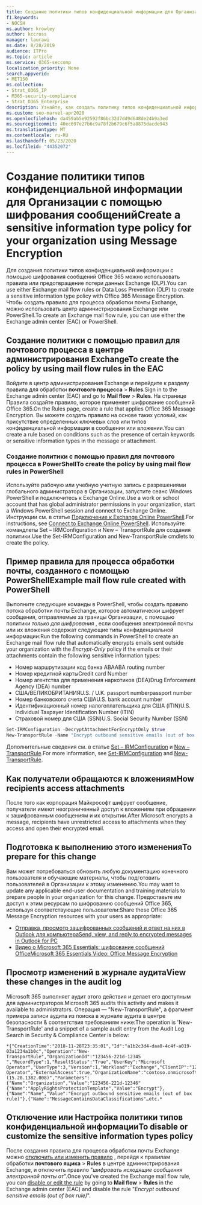 ```yaml
---
title: Создание политики типов конфиденциальной информации для Организации с помощью шифрования сообщений
f1.keywords:
- NOCSH
ms.author: krowley
author: kccross
manager: laurawi
ms.date: 8/28/2019
audience: ITPro
ms.topic: article
ms.service: O365-seccomp
localization_priority: None
search.appverid:
- MET150
ms.collection:
- Strat_O365_IP
- M365-security-compliance
- Strat_O365_Enterprise
description: Узнайте, как создать политику типов конфиденциальной информации для Организации с помощью шифрования сообщений Office 365.
ms.custom: seo-marvel-apr2020
ms.openlocfilehash: da459ab5e92592f86bc32d7dd9d648de24b9a3ed
ms.sourcegitcommit: 40ec697e27b6c9a78f2b679c6f5a8875dacde943
ms.translationtype: MT
ms.contentlocale: ru-RU
ms.lasthandoff: 05/23/2020
ms.locfileid: "44352072"
---
```

# <a name="create-a-sensitive-information-type-policy-for-your-organization-using-message-encryption"></a><span data-ttu-id="b3f20-103">Создание политики типов конфиденциальной информации для Организации с помощью шифрования сообщений</span><span class="sxs-lookup"><span data-stu-id="b3f20-103">Create a sensitive information type policy for your organization using Message Encryption</span></span>

<span data-ttu-id="b3f20-104">Для создания политики типов конфиденциальной информации с помощью шифрования сообщений Office 365 можно использовать правила или предотвращение потери данных Exchange (DLP).</span><span class="sxs-lookup"><span data-stu-id="b3f20-104">You can use either Exchange mail flow rules or Data Loss Prevention (DLP) to create a sensitive information type policy with Office 365 Message Encryption.</span></span> <span data-ttu-id="b3f20-105">Чтобы создать правило для процесса обработки почты Exchange, можно использовать центр администрирования Exchange или PowerShell.</span><span class="sxs-lookup"><span data-stu-id="b3f20-105">To create an Exchange mail flow rule, you can use either the Exchange admin center (EAC) or PowerShell.</span></span>

## <a name="to-create-the-policy-by-using-mail-flow-rules-in-the-eac"></a><span data-ttu-id="b3f20-106">Создание политики с помощью правил для почтового процесса в центре администрирования Exchange</span><span class="sxs-lookup"><span data-stu-id="b3f20-106">To create the policy by using mail flow rules in the EAC</span></span>

<span data-ttu-id="b3f20-107">Войдите в центр администрирования Exchange и перейдите к разделу правила для обработки **почтового процесса**  >  **Rules**.</span><span class="sxs-lookup"><span data-stu-id="b3f20-107">Sign in to the Exchange admin center (EAC) and go to **Mail flow** > **Rules**.</span></span> <span data-ttu-id="b3f20-108">На странице Правила создайте правило, которое применяет шифрование сообщений Office 365.</span><span class="sxs-lookup"><span data-stu-id="b3f20-108">On the Rules page, create a rule that applies Office 365 Message Encryption.</span></span> <span data-ttu-id="b3f20-109">Вы можете создать правило на основе таких условий, как присутствие определенных ключевых слов или типов конфиденциальной информации в сообщении или вложении.</span><span class="sxs-lookup"><span data-stu-id="b3f20-109">You can create a rule based on conditions such as the presence of certain keywords or sensitive information types in the message or attachment.</span></span>

### <a name="to-create-the-policy-by-using-mail-flow-rules-in-powershell"></a><span data-ttu-id="b3f20-110">Создание политики с помощью правил для почтового процесса в PowerShell</span><span class="sxs-lookup"><span data-stu-id="b3f20-110">To create the policy by using mail flow rules in PowerShell</span></span>

<span data-ttu-id="b3f20-111">Используйте рабочую или учебную учетную запись с разрешениями глобального администратора в Организации, запустите сеанс Windows PowerShell и подключитесь к Exchange Online.</span><span class="sxs-lookup"><span data-stu-id="b3f20-111">Use a work or school account that has global administrator permissions in your organization, start a Windows PowerShell session and connect to Exchange Online.</span></span> <span data-ttu-id="b3f20-112">Инструкции см. в статье [Подключение к Exchange Online PowerShell](https://aka.ms/exopowershell).</span><span class="sxs-lookup"><span data-stu-id="b3f20-112">For instructions, see [Connect to Exchange Online PowerShell](https://aka.ms/exopowershell).</span></span> <span data-ttu-id="b3f20-113">Используйте командлеты Set – IRMConfiguration и New – TransportRule для создания политики.</span><span class="sxs-lookup"><span data-stu-id="b3f20-113">Use the Set-IRMConfiguration and New-TransportRule cmdlets to create the policy.</span></span>

## <a name="example-mail-flow-rule-created-with-powershell"></a><span data-ttu-id="b3f20-114">Пример правила для процесса обработки почты, созданного с помощью PowerShell</span><span class="sxs-lookup"><span data-stu-id="b3f20-114">Example mail flow rule created with PowerShell</span></span>

<span data-ttu-id="b3f20-115">Выполните следующие команды в PowerShell, чтобы создать правило потока обработки почты Exchange, которое автоматически шифрует сообщения, отправляемые за границы Организации, с помощью политики *только для шифрования* , если сообщения электронной почты или их вложения содержат следующие типы конфиденциальной информации:</span><span class="sxs-lookup"><span data-stu-id="b3f20-115">Run the following commands in PowerShell to create an Exchange mail flow rule that automatically encrypts emails sent outside your organization with the *Encrypt-Only* policy if the emails or their attachments contain the following sensitive information types:</span></span>

- <span data-ttu-id="b3f20-116">Номер маршрутизации код банка ABA</span><span class="sxs-lookup"><span data-stu-id="b3f20-116">ABA routing number</span></span>
- <span data-ttu-id="b3f20-117">Номер кредитной карты</span><span class="sxs-lookup"><span data-stu-id="b3f20-117">Credit card Number</span></span>
- <span data-ttu-id="b3f20-118">Номер агентства для применения наркотиков (DEA)</span><span class="sxs-lookup"><span data-stu-id="b3f20-118">Drug Enforcement Agency (DEA) number</span></span>
- <span data-ttu-id="b3f20-119">США/ВЕЛИКОБРИТАНИЯ</span><span class="sxs-lookup"><span data-stu-id="b3f20-119">U.S. / U.K.</span></span> <span data-ttu-id="b3f20-120">passport number</span><span class="sxs-lookup"><span data-stu-id="b3f20-120">passport number</span></span>
- <span data-ttu-id="b3f20-121">Номер банковского счета США</span><span class="sxs-lookup"><span data-stu-id="b3f20-121">U.S. bank account number</span></span>
- <span data-ttu-id="b3f20-122">Идентификационный номер налогоплательщика для США (ITIN)</span><span class="sxs-lookup"><span data-stu-id="b3f20-122">U.S. Individual Taxpayer Identification Number (ITIN)</span></span>
- <span data-ttu-id="b3f20-123">Страховой номер для США (SSN)</span><span class="sxs-lookup"><span data-stu-id="b3f20-123">U.S. Social Security Number (SSN)</span></span>

```powershell
Set-IRMConfiguration -DecryptAttachmentForEncryptOnly $true
New-TransportRule -Name "Encrypt outbound sensitive emails (out of box rule)" -SentToScope  NotInOrganization  -ApplyRightsProtectionTemplate "Encrypt" -MessageContainsDataClassifications @(@{Name="ABA Routing Number"; minCount="1"},@{Name="Credit Card Number"; minCount="1"},@{Name="Drug Enforcement Agency (DEA) Number"; minCount="1"},@{Name="U.S. / U.K. Passport Number"; minCount="1"},@{Name="U.S. Bank Account Number"; minCount="1"},@{Name="U.S. Individual Taxpayer Identification Number (ITIN)"; minCount="1"},@{Name="U.S. Social Security Number (SSN)"; minCount="1"}) -SenderNotificationType "NotifyOnly"
```

<span data-ttu-id="b3f20-124">Дополнительные сведения см. в статье [Set – IRMConfiguration](https://docs.microsoft.com/powershell/module/exchange/set-irmconfiguration?view=exchange-ps) и [New – TransportRule](https://docs.microsoft.com/powershell/module/exchange/New-TransportRule?view=exchange-ps).</span><span class="sxs-lookup"><span data-stu-id="b3f20-124">For more information, see [Set-IRMConfiguration](https://docs.microsoft.com/powershell/module/exchange/set-irmconfiguration?view=exchange-ps) and [New-TransportRule](https://docs.microsoft.com/powershell/module/exchange/New-TransportRule?view=exchange-ps).</span></span>

## <a name="how-recipients-access-attachments"></a><span data-ttu-id="b3f20-125">Как получатели обращаются к вложениям</span><span class="sxs-lookup"><span data-stu-id="b3f20-125">How recipients access attachments</span></span>

<span data-ttu-id="b3f20-126">После того как корпорация Майкрософт шифрует сообщение, получатели имеют неограниченный доступ к вложениям при обращении к зашифрованным сообщениям и их открытии.</span><span class="sxs-lookup"><span data-stu-id="b3f20-126">After Microsoft encrypts a message, recipients have unrestricted access to attachments when they access and open their encrypted email.</span></span>

## <a name="to-prepare-for-this-change"></a><span data-ttu-id="b3f20-127">Подготовка к выполнению этого изменения</span><span class="sxs-lookup"><span data-stu-id="b3f20-127">To prepare for this change</span></span>

<span data-ttu-id="b3f20-128">Вам может потребоваться обновить любую документацию конечного пользователя и обучающие материалы, чтобы подготовить пользователей в Организации к этому изменению.</span><span class="sxs-lookup"><span data-stu-id="b3f20-128">You may want to update any applicable end-user documentation and training materials to prepare people in your organization for this change.</span></span> <span data-ttu-id="b3f20-129">Предоставьте им доступ к этим ресурсам по шифрованию сообщений Office 365, используя соответствующие пользователи:</span><span class="sxs-lookup"><span data-stu-id="b3f20-129">Share these Office 365 Message Encryption resources with your users as appropriate:</span></span>

- [<span data-ttu-id="b3f20-130">Отправка, просмотр зашифрованных сообщений и ответ на них в Outlook для компьютера</span><span class="sxs-lookup"><span data-stu-id="b3f20-130">Send, view, and reply to encrypted messages in Outlook for PC</span></span>](https://support.microsoft.com/en-us/office/send-view-and-reply-to-encrypted-messages-in-outlook-for-pc-eaa43495-9bbb-4fca-922a-df90dee51980)
- [<span data-ttu-id="b3f20-131">Видео о Microsoft 365 Essentials: шифрование сообщений Office</span><span class="sxs-lookup"><span data-stu-id="b3f20-131">Microsoft 365 Essentials Video: Office Message Encryption</span></span>](https://youtu.be/CQR0cG_iEUc)

## <a name="view-these-changes-in-the-audit-log"></a><span data-ttu-id="b3f20-132">Просмотр изменений в журнале аудита</span><span class="sxs-lookup"><span data-stu-id="b3f20-132">View these changes in the audit log</span></span>

<span data-ttu-id="b3f20-133">Microsoft 365 выполняет аудит этого действия и делает его доступным для администраторов.</span><span class="sxs-lookup"><span data-stu-id="b3f20-133">Microsoft 365 audits this activity and makes it available to administrators.</span></span> <span data-ttu-id="b3f20-134">Операция — "New-TransportRule", а фрагмент примера записи аудита из поиска в журнале аудита в центре безопасности & соответствия требованиям ниже:</span><span class="sxs-lookup"><span data-stu-id="b3f20-134">The operation is 'New-TransportRule' and a snippet of a sample audit entry from the Audit Log Search in Security & Compliance Center is below:</span></span>

```text
*{"CreationTime":"2018-11-28T23:35:01","Id":"a1b2c3d4-daa0-4c4f-a019-03a1234a1b0c","Operation":"New-TransportRule","OrganizationId":"123456-221d-12345 ","RecordType":1,"ResultStatus":"True","UserKey":"Microsoft Operator","UserType":3,"Version":1,"Workload":"Exchange","ClientIP":"123.456.147.68:17584","ObjectId":"","UserId":"Microsoft Operator","ExternalAccess":true,"OrganizationName":"contoso.onmicrosoft.com","OriginatingServer":"CY4PR13MBXXXX (15.20.1382.008)","Parameters": {"Name":"Organization","Value":"123456-221d-12346"{"Name":"ApplyRightsProtectionTemplate","Value":"Encrypt"},{"Name":"Name","Value":"Encrypt outbound sensitive emails (out of box rule)"},{"Name":"MessageContainsDataClassifications"…etc.*
```

## <a name="to-disable-or-customize-the-sensitive-information-types-policy"></a><span data-ttu-id="b3f20-135">Отключение или Настройка политики типов конфиденциальной информации</span><span class="sxs-lookup"><span data-stu-id="b3f20-135">To disable or customize the sensitive information types policy</span></span>

<span data-ttu-id="b3f20-136">После создания правила для процесса обработки почты Exchange можно [отключить или изменить правило](https://docs.microsoft.com/exchange/security-and-compliance/mail-flow-rules/manage-mail-flow-rules#enable-or-disable-a-mail-flow-rule) , перейдя к правилам обработки **почтового ящика**  >  **Rules** в центре администрирования Exchange, и отключить правило "*шифровать исходящие сообщения электронной почты от*".</span><span class="sxs-lookup"><span data-stu-id="b3f20-136">Once you've created the Exchange mail flow rule, you can [disable or edit the rule](https://docs.microsoft.com/exchange/security-and-compliance/mail-flow-rules/manage-mail-flow-rules#enable-or-disable-a-mail-flow-rule) by going to **Mail flow** > **Rules** in the Exchange admin center (EAC) and disable the rule "*Encrypt outbound sensitive emails (out of box rule)*".</span></span>
